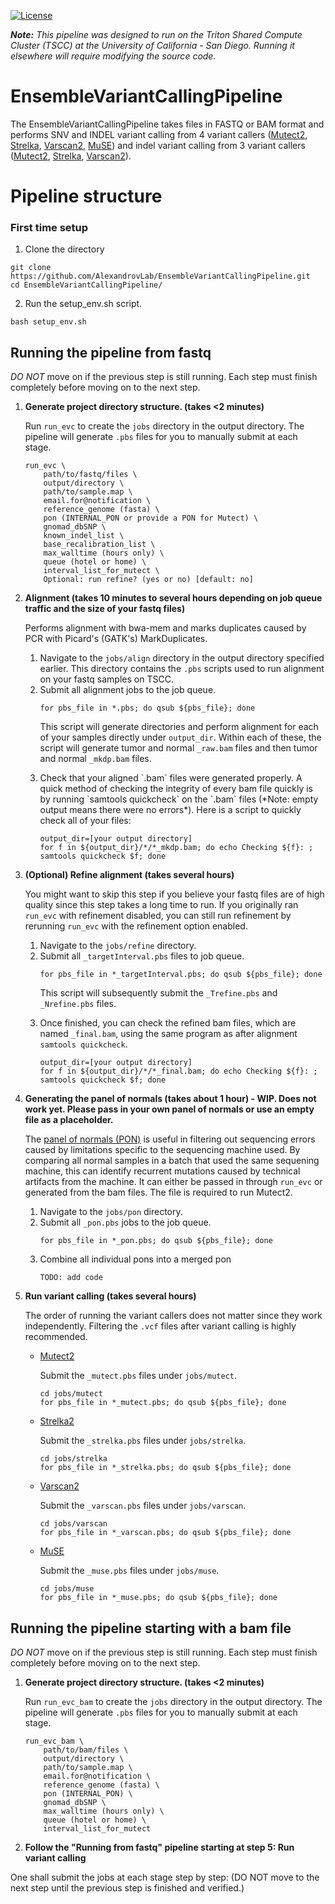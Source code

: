 [![License](https://img.shields.io/badge/License-BSD\%202--Clause-orange.svg)](https://opensource.org/licenses/BSD-2-Clause)


*__Note:__ This pipeline was designed to run on the Triton Shared Compute Cluster (TSCC) at the University of California - San Diego. Running it elsewhere will require modifying the source code.*

# EnsembleVariantCallingPipeline
The EnsembleVariantCallingPipeline takes files in FASTQ or BAM format and performs SNV and INDEL variant calling from 4 variant callers ([Mutect2](https://gatk.broadinstitute.org/hc/en-us/articles/360037593851-Mutect2), [Strelka](https://doi.org/10.1038/s41592-018-0051-x), [Varscan2](http://doi.org/10.1101/gr.129684.111), [MuSE](https://doi.org/10.1186/s13059-016-1029-6)) and indel variant calling from 3 variant callers ([Mutect2](https://gatk.broadinstitute.org/hc/en-us/articles/360037593851-Mutect2), [Strelka](https://doi.org/10.1038/s41592-018-0051-x), [Varscan2](http://doi.org/10.1101/gr.129684.111)).

# Pipeline structure


### First time setup

1. Clone the directory
```
git clone https://github.com/AlexandrovLab/EnsembleVariantCallingPipeline.git
cd EnsembleVariantCallingPipeline/
```

2. Run the setup_env.sh script.
```
bash setup_env.sh
```

## Running the pipeline from fastq
_DO NOT_ move on if the previous step is still running. Each step must finish completely before moving on to the next step.

<ol>
<li><b> Generate project directory structure. (takes <2 minutes)</b> 
	
Run `run_evc` to create the `jobs` directory in the output directory. The pipeline will generate `.pbs` files for you to manually submit at each stage.

```
run_evc \
	path/to/fastq/files \
	output/directory \
	path/to/sample.map \
	email.for@notification \
	reference_genome (fasta) \
	pon (INTERNAL_PON or provide a PON for Mutect) \
	gnomad_dbSNP \
	known_indel_list \
	base_recalibration_list \
	max_walltime (hours only) \
	queue (hotel or home) \
	interval_list_for_mutect \
	Optional: run refine? (yes or no) [default: no]
```

</li>
<li> <b>Alignment (takes 10 minutes to several hours depending on job queue traffic and the size of your fastq files)</b>
	
Performs alignment with bwa-mem and marks duplicates caused by PCR with Picard's (GATK's) MarkDuplicates.

<ol>
<li> Navigate to the <code>jobs/align</code> directory in the output directory specified earlier. This directory contains the <code>.pbs</code> scripts used to run alignment on your fastq samples on TSCC. </li>

<li> Submit all alignment jobs to the job queue. 

```
for pbs_file in *.pbs; do qsub ${pbs_file}; done
```

This script will generate directories and perform alignment for each of your samples directly under `output_dir`. Within each of these, the script will generate tumor and normal `_raw.bam` files and then tumor and normal `_mkdp.bam` files.
</li> 

<li> Check that your aligned `.bam` files were generated properly. A quick method of checking the integrity of every bam file quickly is by running `samtools quickcheck` on the `.bam` files (*Note: empty output means there were no errors*). Here is a script to quickly check all of your files:

```
output_dir=[your output directory]
for f in ${output_dir}/*/*_mkdp.bam; do echo Checking ${f}: ; samtools quickcheck $f; done
```

</li></ol></li>


<li><b>(Optional) Refine alignment (takes several hours)</b>

You might want to skip this step if you believe your fastq files are of high quality since this step takes a long time to run. If you originally ran <code>run_evc</code> with refinement disabled, you can still run refinement by rerunning <code>run_evc</code> with the refinement option enabled.
	
<ol>
<li> Navigate to the <code>jobs/refine</code> directory.</li>
<li> Submit all <code>_targetInterval.pbs</code> files to job queue. 

```
for pbs_file in *_targetInterval.pbs; do qsub ${pbs_file}; done
```

This script will subsequently submit the <code>_Trefine.pbs</code> and <code>_Nrefine.pbs</code> files.
</li>
<li> Once finished, you can check the refined bam files, which are named <code>_final.bam</code>, using the same program as after alignment <code>samtools quickcheck</code>.

```
output_dir=[your output directory]
for f in ${output_dir}/*/*_final.bam; do echo Checking ${f}: ; samtools quickcheck $f; done
```

</li></ol>

<li> <b>Generating the panel of normals (takes about 1 hour) - WIP. Does not work yet. Please pass in your own panel of normals or use an empty file as a placeholder.</b>
	
The [panel of normals (PON)](https://gatk.broadinstitute.org/hc/en-us/articles/360035890631-Panel-of-Normals-PON-#:~:text=A%20Panel%20of%20Normal%20or,PON%20will%20be%20generated%20differently.) is useful in filtering out sequencing errors caused by limitations specific to the sequencing machine used. By comparing all normal samples in a batch that used the same sequening machine, this can identify recurrent mutations caused by technical artifacts from the machine. It can either be passed in through <code>run_evc</code> or generated from the bam files. The file is required to run Mutect2.
<ol>
<li> Navigate to the <code>jobs/pon</code> directory. </li>
<li> Submit all <code>_pon.pbs</code> jobs to the job queue.

```
for pbs_file in *_pon.pbs; do qsub ${pbs_file}; done
```

</li>
<li> Combine all individual pons into a merged pon 

```
TODO: add code
```

</li></ol></li>

<li><b> Run variant calling (takes several hours) </b>

The order of running the variant callers does not matter since they work independently. Filtering the <code>.vcf</code> files after variant calling is highly recommended.

<ul>
<li> <a href="https://gatk.broadinstitute.org/hc/en-us/articles/360037593851-Mutect2">Mutect2</a>

Submit the <code>_mutect.pbs</code> files under <code>jobs/mutect</code>.

```
cd jobs/mutect
for pbs_file in *_mutect.pbs; do qsub ${pbs_file}; done
```

</li>

<li> <a href="https://github.com/Illumina/strelka">Strelka2</a>

Submit the <code>_strelka.pbs</code> files under <code>jobs/strelka</code>.

```
cd jobs/strelka
for pbs_file in *_strelka.pbs; do qsub ${pbs_file}; done
```

</li>

<li> <a href="https://github.com/dkoboldt/varscan">Varscan2</a>
	
Submit the <code>_varscan.pbs</code> files under <code>jobs/varscan</code>.

```
cd jobs/varscan
for pbs_file in *_varscan.pbs; do qsub ${pbs_file}; done
```

</li>

<li> <a href="https://github.com/danielfan/MuSE">MuSE</a>
	
Submit the <code>_muse.pbs</code> files under <code>jobs/muse</code>.

```
cd jobs/muse
for pbs_file in *_muse.pbs; do qsub ${pbs_file}; done
```

</li></ul></li></ol>

## Running the pipeline starting with a bam file
_DO NOT_ move on if the previous step is still running. Each step must finish completely before moving on to the next step.

<ol>
<li><b> Generate project directory structure. (takes <2 minutes)</b>

Run `run_evc_bam` to create the `jobs` directory in the output directory. The pipeline will generate `.pbs` files for you to manually submit at each stage.

```
run_evc_bam \
	path/to/bam/files \
	output/directory \
	path/to/sample.map \
	email.for@notification \
	reference_genome (fasta) \
	pon (INTERNAL_PON) \
	gnomad_dbSNP \
	max_walltime (hours only) \
	queue (hotel or home) \
	interval_list_for_mutect
```

</li>
<li><b> Follow the "Running from fastq" pipeline starting at step 5: Run variant calling</b>
</li>

</ol>

One shall submit the jobs at each stage step by step: (DO NOT move to the next step until the previous step is finished and verified.)
